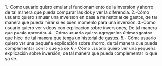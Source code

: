 1.-Como usuario quiero emular el funcionamiento de la inversion y ahorro
de tal manera que pueda comparar las dos y ver la diferencia.
2.-Cómo usuario quiero simular una inversión en base a mí historial de gastos, de tal manera que pueda mirar si es buen momento para una inversión.
3.-Como usuario quiero ver videos con explicacion sobre inversiones,
De tal manera que puedo aprender.
4.- Cómo usuario quiero agregar los últimos gastos que hice, de tal manera que tenga un historial de gastos.
5.- Cómo usuario quiero ver una pequeña explicación sobre ahorro, de tal manera que pueda complementar con lo que ya se.
6.- Cómo usuario quiero ver una pequeña explicación sobre inversión, de tal manera que pueda complementar lo que ya se.
